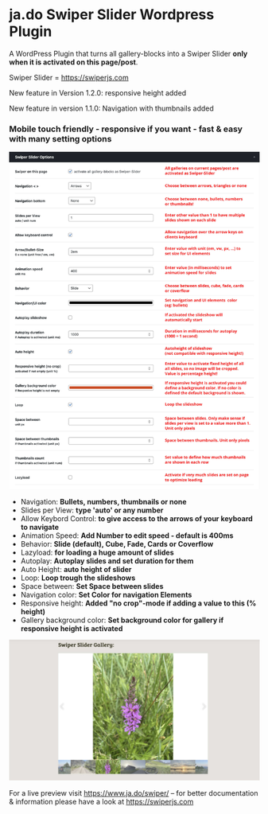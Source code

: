# ja.do Swiper Slider Wordpress Plugin


A WordPress Plugin that turns all gallery-blocks into a Swiper Slider <strong>only when it is activated on this page/post</strong>.

Swiper Slider = https://swiperjs.com

<p>New feature in Version 1.2.0: responsive height added</p>
<p>New feature in version 1.1.0: Navigation with thumbnails added</p>

<h3>Mobile touch friendly - responsive if you want - fast & easy with many setting options</h3>

![Swiper Slider settings](https://raw.githubusercontent.com/jadoGmbH/jado-SwiperSlider-Plugin-4-WordPress/main/tutorial-swiper-slider.jpg "Tutorial Swiper Slider")


<ul>

<li>Navigation: <strong>Bullets, numbers, thumbnails or none</strong></li>
<li>Slides per View: <strong>type 'auto' or any number</strong></li>
<li>Allow Keybord Control: <strong>to give access to the arrows of your keyboard to navigate</strong></li>
<li>Animation Speed: <strong>Add Number to edit speed - default is 400ms</strong></li>
<li>Behavior: <strong>Slide (default), Cube, Fade, Cards or Coverflow</strong></li>
<li>Lazyload: <strong>for loading a huge amount of slides</strong></li>
<li>Autoplay: <strong>Autoplay slides and set duration for them</strong></li>
<li>Auto Height: <strong>auto height of slider</strong></li>
<li>Loop: <strong>Loop trough the slideshows</strong></li>
<li>Space between: <strong>Set Space between slides</strong></li>
<li>Navigation color: <strong>Set Color for navigation Elements</strong></li>
<li>Responsive height: <strong>Added "no crop"-mode if adding a value to this (% height)</strong></li>
<li>Gallery background color: <strong>Set background color for gallery if responsive height is activated</strong></li>


</ul>


![Swiper Slider preview](https://raw.githubusercontent.com/jadoGmbH/jado-SwiperSlider-Plugin-4-WordPress/main/swiper-slider-gallery.jpg "Preview Swiper Slider")




For a live preview visit https://www.ja.do/swiper/ – for better documentation & information please have a look at https://swiperjs.com
